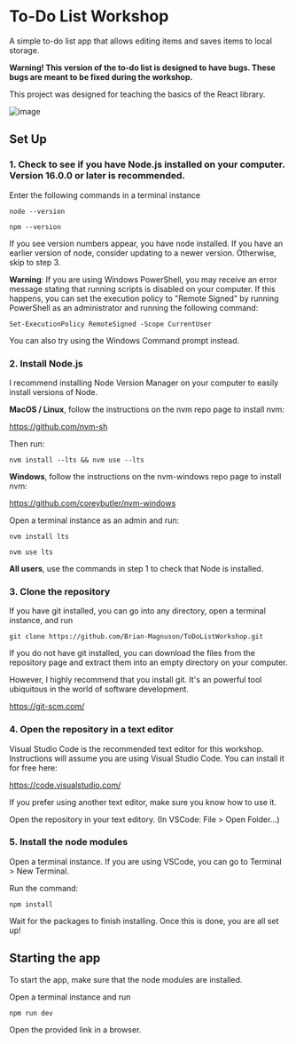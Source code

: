 # To-Do List Workshop

A simple to-do list app that allows editing items and saves items to local storage.

**Warning! This version of the to-do list is designed to have bugs. These bugs are meant to be fixed during the workshop.**

This project was designed for teaching the basics of the React library.

![image](https://user-images.githubusercontent.com/92892499/212929168-e8082df4-62b4-4996-b291-cb736e3dce52.png)

## Set Up

### 1. Check to see if you have Node.js installed on your computer. Version 16.0.0 or later is recommended.

Enter the following commands in a terminal instance
```
node --version
```
```
npm --version
```
If you see version numbers appear, you have node installed. 
If you have an earlier version of node, consider updating to a newer version.
Otherwise, skip to step 3.

**Warning**: If you are using Windows PowerShell, you may receive an error message stating that running scripts is disabled on your computer.
If this happens, you can set the execution policy to "Remote Signed" by running PowerShell as an administrator and running the following command:
```
Set-ExecutionPolicy RemoteSigned -Scope CurrentUser
```
You can also try using the Windows Command prompt instead.

### 2. Install Node.js

I recommend installing Node Version Manager on your computer to easily install versions of Node.

**MacOS / Linux**, follow the instructions on the nvm repo page to install nvm:

https://github.com/nvm-sh

Then run:
```
nvm install --lts && nvm use --lts
```

**Windows**, follow the instructions on the nvm-windows repo page to install nvm:

https://github.com/coreybutler/nvm-windows

Open a terminal instance as an admin and run:
```
nvm install lts
```
```
nvm use lts
```

**All users**, use the commands in step 1 to check that Node is installed.

### 3. Clone the repository

If you have git installed, you can go into any directory, open a terminal instance, and run

```
git clone https://github.com/Brian-Magnuson/ToDoListWorkshop.git
```

If you do not have git installed, you can download the files from the repository page and extract them into an empty directory on your computer.

However, I highly recommend that you install git. It's an powerful tool ubiquitous in the world of software development.

https://git-scm.com/

### 4. Open the repository in a text editor

Visual Studio Code is the recommended text editor for this workshop.
Instructions will assume you are using Visual Studio Code.
You can install it for free here:

https://code.visualstudio.com/

If you prefer using another text editor, make sure you know how to use it. 

Open the repository in your text editory. (In VSCode: File > Open Folder...)

### 5. Install the node modules

Open a terminal instance. If you are using VSCode, you can go to Terminal > New Terminal.

Run the command:
```
npm install
```

Wait for the packages to finish installing. Once this is done, you are all set up!

## Starting the app

To start the app, make sure that the node modules are installed.

Open a terminal instance and run
```
npm run dev
```
Open the provided link in a browser.